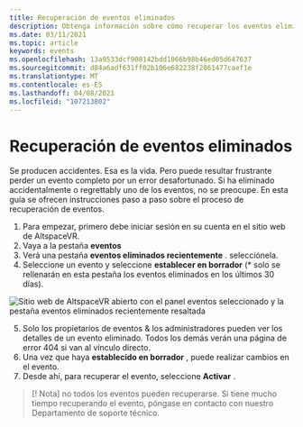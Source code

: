 ```yaml
---
title: Recuperación de eventos eliminados
description: Obtenga información sobre cómo recuperar los eventos eliminados en AltspaceVR.
ms.date: 03/11/2021
ms.topic: article
keywords: events
ms.openlocfilehash: 13a9533dcf908142bdd1066b98b46ed05d647637
ms.sourcegitcommit: d84a6adf631ff02b106e682238f2861477caef1e
ms.translationtype: MT
ms.contentlocale: es-ES
ms.lasthandoff: 04/08/2021
ms.locfileid: "107213802"
---
```

# <a name="recovering-deleted-events"></a>Recuperación de eventos eliminados

Se producen accidentes. Esa es la vida. Pero puede resultar frustrante perder un evento completo por un error desafortunado. Si ha eliminado accidentalmente o regrettably uno de los eventos, no se preocupe. En esta guía se ofrecen instrucciones paso a paso sobre el proceso de recuperación de eventos.

1. Para empezar, primero debe iniciar sesión en su cuenta en el sitio web de AltspaceVR.
2. Vaya a la pestaña **eventos**
3. Verá una pestaña **eventos eliminados recientemente** . selecciónela.
4. Seleccione un evento y seleccione **establecer en borrador** (* solo se rellenarán en esta pestaña los eventos eliminados en los últimos 30 días).

![Sitio web de AltspaceVR abierto con el panel eventos seleccionado y la pestaña eventos eliminados recientemente resaltada](images/recovering-deleted-events.png)

5. Solo los propietarios de eventos & los administradores pueden ver los detalles de un evento eliminado. Todos los demás verán una página de error 404 si van al vínculo directo.
6. Una vez que haya **establecido en borrador** , puede realizar cambios en el evento.
7. Desde ahí, para recuperar el evento, seleccione **Activar** .

> [! Nota] no todos los eventos pueden recuperarse. Si tiene mucho tiempo recuperando el evento, póngase en contacto con nuestro Departamento de soporte técnico.